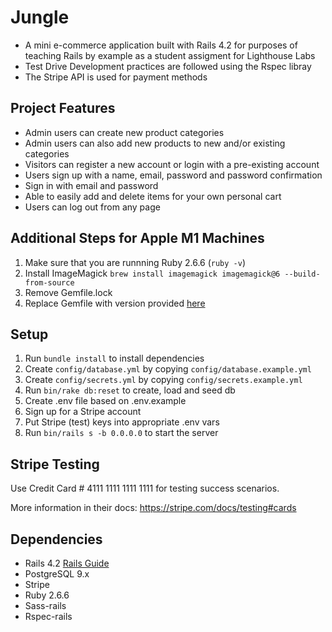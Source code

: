 # Jungle

- A mini e-commerce application built with Rails 4.2 for purposes of teaching Rails by example as a student assigment for Lighthouse Labs
- Test Drive Development practices are followed using the Rspec libray
- The Stripe API is used for payment methods

## Project Features

- Admin users can create new product categories
- Admin users can also add new products to new and/or existing categories
- Visitors can register a new account or login with a pre-existing account
- Users sign up with a name, email, password and password confirmation
- Sign in with email and password
- Able to easily add and delete items for your own personal cart
- Users can log out from any page

## Additional Steps for Apple M1 Machines

1. Make sure that you are runnning Ruby 2.6.6 (`ruby -v`)
1. Install ImageMagick `brew install imagemagick imagemagick@6 --build-from-source`
2. Remove Gemfile.lock
3. Replace Gemfile with version provided [here](https://gist.githubusercontent.com/FrancisBourgouin/831795ae12c4704687a0c2496d91a727/raw/ce8e2104f725f43e56650d404169c7b11c33a5c5/Gemfile)

## Setup

1. Run `bundle install` to install dependencies
2. Create `config/database.yml` by copying `config/database.example.yml`
3. Create `config/secrets.yml` by copying `config/secrets.example.yml`
4. Run `bin/rake db:reset` to create, load and seed db
5. Create .env file based on .env.example
6. Sign up for a Stripe account
7. Put Stripe (test) keys into appropriate .env vars
8. Run `bin/rails s -b 0.0.0.0` to start the server

## Stripe Testing

Use Credit Card # 4111 1111 1111 1111 for testing success scenarios.

More information in their docs: <https://stripe.com/docs/testing#cards>

## Dependencies

* Rails 4.2 [Rails Guide](http://guides.rubyonrails.org/v4.2/)
* PostgreSQL 9.x
* Stripe
* Ruby 2.6.6
* Sass-rails
* Rspec-rails

